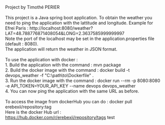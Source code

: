 Project by Timothé PERIER
<br><br>
This project is a Java spring boot application. To obtain the weather you need to ping the application with the lattitude and longitude.
Example for Efrei Paris : http://localhost:8080/weather?LAT=48.788776871408054&LONG=2.3637585999999997
<br>Note the port of the localhost may be set in the application.properties file (default : 8080).
<br> The application will return the weather in JSON format.
<br><br>To use the application with docker :
<br>1. Build the application with the command : mvn package
<br>2. Build the docker image with the command : docker build -t devops_weather -f "C:\path\to\Dockerfile" .
<br>3. Run the docker image with the command : docker run --rm -p 8080:8080 -e API_TOKEN=YOUR_API_KEY --name devops devops_weather
<br>4. You can now ping the application with the same URL as before.
<br><br>To access the image from dockerHub you can do : docker pull erebexii/repository:tag
<br>Here is the docker Hub url : https://hub.docker.com/r/erebexii/repository/tags
test